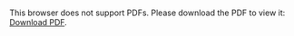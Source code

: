<object data="christ-in-song/CIS1908pdfs/767.pdf" type="application/pdf" width="100%" height="1024px">
    <embed src="christ-in-song/CIS1908pdfs/767.pdf">
        <p>This browser does not support PDFs. Please download the PDF to view it: <a href="christ-in-song/CIS1908pdfs/767.pdf">Download PDF</a>.</p>
    </embed>
</object>
